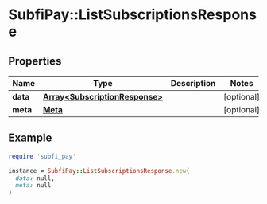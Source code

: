 # SubfiPay::ListSubscriptionsResponse

## Properties

| Name | Type | Description | Notes |
| ---- | ---- | ----------- | ----- |
| **data** | [**Array&lt;SubscriptionResponse&gt;**](SubscriptionResponse.md) |  | [optional] |
| **meta** | [**Meta**](Meta.md) |  | [optional] |

## Example

```ruby
require 'subfi_pay'

instance = SubfiPay::ListSubscriptionsResponse.new(
  data: null,
  meta: null
)
```

